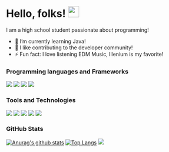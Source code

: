 # Hello, folks! <img src="https://raw.githubusercontent.com/MartinHeinz/MartinHeinz/master/wave.gif" width="30px">

<!--
**Shravan-1908/Shravan-1908** is a ✨ _special_ ✨ repository because its `README.md` (this file) appears on your GitHub profile.

Here are some ideas to get you started:

- 🔭 I’m currently working on ...
- 🌱 I’m currently learning ...
- 👯 I’m looking to collaborate on ...
- 🤔 I’m looking for help with ...
- 💬 Ask me about ...
- 📫 How to reach me: ...
- 😄 Pronouns: ...
- ⚡ Fun fact: ...
-->
I am a high school student passionate about programming! 
- 🌱 I’m currently learning Java!
- 👯 I like contributing to the developer community!
- ⚡ Fun fact: I love listening EDM Music, Illenium is my favorite!

### Programming languages and Frameworks
![](https://img.shields.io/badge/Code-Python-informational?style=flat&logo=code&logoColor=white&color=2bbc8a)
![](https://img.shields.io/badge/Code-Java-informational?style=flat&logo=code&logoColor=white&color=2bbc8a)
![](https://img.shields.io/badge/Code-Go-informational?style=flat&logo=code&logoColor=white&color=2bbc8a)
![](https://img.shields.io/badge/Framework-Tkinter-blue)

### Tools and Technologies
![](https://img.shields.io/badge/Editor-IntelliJ%20IDEA-red)
![](https://img.shields.io/badge/Editor-VS%20Code-red)
![](https://img.shields.io/badge/Editor-Sublime%20Text-red)
![](https://img.shields.io/badge/OS-Windows-yellow)
![](https://img.shields.io/badge/Version%20Control-Git-green)

### GitHub Stats
[![Anurag's github stats](https://github-readme-stats.vercel.app/api?username=shravan-1908&hide=issues&theme=dracula)](https://github.com/anuraghazra/github-readme-stats)
[![Top Langs](https://github-readme-stats.vercel.app/api/top-langs/?username=shravan-1908&theme=dracula)](https://github.com/anuraghazra/github-readme-stats)
![](https://komarev.com/ghpvc/?username=Shravan-1908&label=visitors&color=ff69b4)
